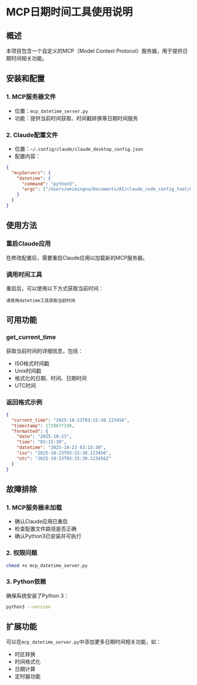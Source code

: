 # MCP日期时间工具使用说明

## 概述
本项目包含一个自定义的MCP（Model Context Protocol）服务器，用于提供日期时间相关功能。

## 安装和配置

### 1. MCP服务器文件
- 位置：`mcp_datetime_server.py`
- 功能：提供当前时间获取、时间戳转换等日期时间服务

### 2. Claude配置文件
- 位置：`~/.config/claude/claude_desktop_config.json`
- 配置内容：
```json
{
  "mcpServers": {
    "datetime": {
      "command": "python3",
      "args": ["/Users/weimingxu/Documents/AI/claude_code_config_tool/mcp_datetime_server.py"]
    }
  }
}
```

## 使用方法

### 重启Claude应用
在修改配置后，需要重启Claude应用以加载新的MCP服务器。

### 调用时间工具
重启后，可以使用以下方式获取当前时间：
```
请使用datetime工具获取当前时间
```

## 可用功能

### get_current_time
获取当前时间的详细信息，包括：
- ISO格式时间戳
- Unix时间戳
- 格式化的日期、时间、日期时间
- UTC时间

### 返回格式示例
```json
{
  "current_time": "2025-10-23T03:15:30.123456",
  "timestamp": 1729677330,
  "formatted": {
    "date": "2025-10-23",
    "time": "03:15:30",
    "datetime": "2025-10-23 03:15:30",
    "iso": "2025-10-23T03:15:30.123456",
    "utc": "2025-10-23T03:15:30.123456Z"
  }
}
```

## 故障排除

### 1. MCP服务器未加载
- 确认Claude应用已重启
- 检查配置文件路径是否正确
- 确认Python3已安装并可执行

### 2. 权限问题
```bash
chmod +x mcp_datetime_server.py
```

### 3. Python依赖
确保系统安装了Python 3：
```bash
python3 --version
```

## 扩展功能
可以在`mcp_datetime_server.py`中添加更多日期时间相关功能，如：
- 时区转换
- 时间格式化
- 日期计算
- 定时器功能